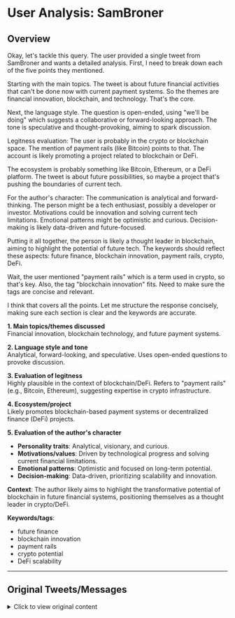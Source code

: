 # User Analysis: SamBroner

## Overview

<think>
Okay, let's tackle this query. The user provided a single tweet from SamBroner and wants a detailed analysis. First, I need to break down each of the five points they mentioned.

Starting with the main topics. The tweet is about future financial activities that can't be done now with current payment systems. So the themes are financial innovation, blockchain, and technology. That's the core.

Next, the language style. The question is open-ended, using "we'll be doing" which suggests a collaborative or forward-looking approach. The tone is speculative and thought-provoking, aiming to spark discussion.

Legitness evaluation: The user is probably in the crypto or blockchain space. The mention of payment rails (like Bitcoin) points to that. The account is likely promoting a project related to blockchain or DeFi.

The ecosystem is probably something like Bitcoin, Ethereum, or a DeFi platform. The tweet is about future possibilities, so maybe a project that's pushing the boundaries of current tech.

For the author's character: The communication is analytical and forward-thinking. The person might be a tech enthusiast, possibly a developer or investor. Motivations could be innovation and solving current tech limitations. Emotional patterns might be optimistic and curious. Decision-making is likely data-driven and future-focused.

Putting it all together, the person is likely a thought leader in blockchain, aiming to highlight the potential of future tech. The keywords should reflect these aspects: future finance, blockchain innovation, payment rails, crypto, DeFi.

Wait, the user mentioned "payment rails" which is a term used in crypto, so that's key. Also, the tag "blockchain innovation" fits. Need to make sure the tags are concise and relevant.

I think that covers all the points. Let me structure the response concisely, making sure each section is clear and the keywords are accurate.
</think>

**1. Main topics/themes discussed**  
Financial innovation, blockchain technology, and future payment systems.  

**2. Language style and tone**  
Analytical, forward-looking, and speculative. Uses open-ended questions to provoke discussion.  

**3. Evaluation of legitness**  
Highly plausible in the context of blockchain/DeFi. Refers to "payment rails" (e.g., Bitcoin, Ethereum), suggesting expertise in crypto infrastructure.  

**4. Ecosystem/project**  
 Likely promotes blockchain-based payment systems or decentralized finance (DeFi) projects.  

**5. Evaluation of the author's character**  
- **Personality traits**: Analytical, visionary, and curious.  
- **Motivations/values**: Driven by technological progress and solving current financial limitations.  
- **Emotional patterns**: Optimistic and focused on long-term potential.  
- **Decision-making**: Data-driven, prioritizing scalability and innovation.  

**Context**: The author likely aims to highlight the transformative potential of blockchain in future financial systems, positioning themselves as a thought leader in crypto/DeFi.  

**Keywords/tags**:  
- future finance  
- blockchain innovation  
- payment rails  
- crypto potential  
- DeFi scalability
---
## Original Tweets/Messages

<details>
<summary>Click to view original content</summary>

| Type | Content |
|------|---------|
| messages | What's something we'll be doing with money in five years that is impossible on payment rails today? |

</details>
